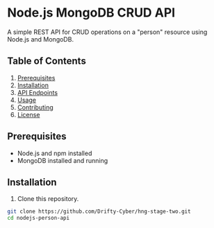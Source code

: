 # Node.js MongoDB CRUD API

A simple REST API for CRUD operations on a "person" resource using Node.js and MongoDB.

## Table of Contents

1. [Prerequisites](#prerequisites)
2. [Installation](#installation)
3. [API Endpoints](#api-endpoints)
4. [Usage](#usage)
5. [Contributing](#contributing)
6. [License](#license)

## Prerequisites

- Node.js and npm installed
- MongoDB installed and running

## Installation

1. Clone this repository.

```bash
git clone https://github.com/Drifty-Cyber/hng-stage-two.git
cd nodejs-person-api

